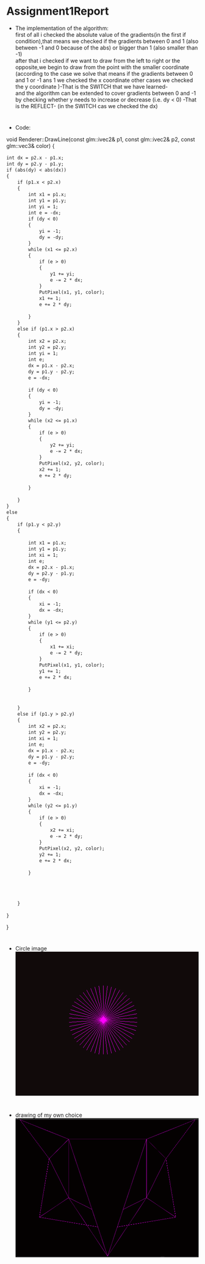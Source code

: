 # Assignment1Report
- The implementation of the algorithm:	
first of all i checked the  absolute value of the gradients(in the first if condition),that means we checked if the gradients between 0 and 1 (also between -1 and 0 because of the abs) or bigger than 1 (also smaller than -1)	
after that i checked if we want to draw from the left to right or the opposite,we begin to draw from the point with the smaller coordinate (according to the case we solve that means if the gradients between 0 and 1 or -1 ans 1 we checked the x coordinate other cases we checked the y coordinate )-That is the SWITCH that we have learned-	
and the algorithm can be extended to cover gradients between 0 and -1 by checking whether y needs to increase or decrease (i.e. dy < 0) -That is the REFLECT- (in the SWITCH cas we checked the dx)

#
- Code:
 
 
void Renderer::DrawLine(const glm::ivec2& p1, const glm::ivec2& p2, const glm::vec3& color)
{
	
	
	int dx = p2.x - p1.x;
	int dy = p2.y - p1.y;
	if (abs(dy) < abs(dx))
	{
		if (p1.x < p2.x)
		{
			int x1 = p1.x;
			int y1 = p1.y;
			int yi = 1;
			int e = -dx;
			if (dy < 0)
			{
				yi = -1;
				dy = -dy;
			}
			while (x1 <= p2.x)
			{
				if (e > 0)
				{
					y1 += yi;
					e -= 2 * dx;
				}
				PutPixel(x1, y1, color);
				x1 += 1;
				e += 2 * dy;

			}
		}
		else if (p1.x > p2.x)
		{
			int x2 = p2.x;
			int y2 = p2.y;
			int yi = 1;
			int e;
			dx = p1.x - p2.x;
			dy = p1.y - p2.y;
			e = -dx;
			
			if (dy < 0)
			{
				yi = -1;
				dy = -dy;
			}
			while (x2 <= p1.x)
			{
				if (e > 0)
				{
					y2 += yi;
					e -= 2 * dx;
				}
				PutPixel(x2, y2, color);
				x2 += 1;
				e += 2 * dy;

			}

		}
	}
	else
	{
		if (p1.y < p2.y)
		{

			int x1 = p1.x;
			int y1 = p1.y;
			int xi = 1;
			int e;
			dx = p2.x - p1.x;
			dy = p2.y - p1.y;
			e = -dy;

			if (dx < 0)
			{
				xi = -1;
				dx = -dx;
			}
			while (y1 <= p2.y)
			{
				if (e > 0)
				{
					x1 += xi;
					e -= 2 * dy;
				}
				PutPixel(x1, y1, color);
				y1 += 1;
				e += 2 * dx;

			}
			

		}
		else if (p1.y > p2.y)
		{
			int x2 = p2.x;
			int y2 = p2.y;
			int xi = 1;
			int e;
			dx = p1.x - p2.x;
			dy = p1.y - p2.y;
			e = -dy;

			if (dx < 0)
			{
				xi = -1;
				dx = -dx;
			}
			while (y2 <= p1.y)
			{
				if (e > 0)
				{
					x2 += xi;
					e -= 2 * dy;
				}
				PutPixel(x2, y2, color);
				y2 += 1;
				e += 2 * dx;

			}




		}

	}
	
}

#
- Circle image 
![Circle Image](https://github.com/HaifaGraphicsCourses/computergraphics2021-fidaa/blob/master/2020-11-17(1).png)
#
- drawing of my own choice
![FOX](https://github.com/HaifaGraphicsCourses/computergraphics2021-fidaa/blob/master/2020-11-17%20(2)(1).png)
